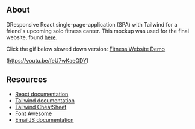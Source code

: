 ## About
DResponsive React single-page-application (SPA) with Tailwind for a friend's upcoming solo fitness career. This mockup was used for the final website, found [here](https://visfit.ca/).

Click the gif below slowed down version:
[Fitness Website Demo](https://j.gifs.com/QnP9QL.gif)

(https://youtu.be/feU7wKaeQDY)

## Resources
* [React documentation](https://reactjs.org/)
* [Tailwind documentation](https://www.tailwindapp.com/)
* [Tailwind CheatSheet](https://tailwindcomponents.com/cheatsheet/)
* [Font Awesome](https://fontawesome.com/)
* [EmailJS documentation](https://www.emailjs.com/)
